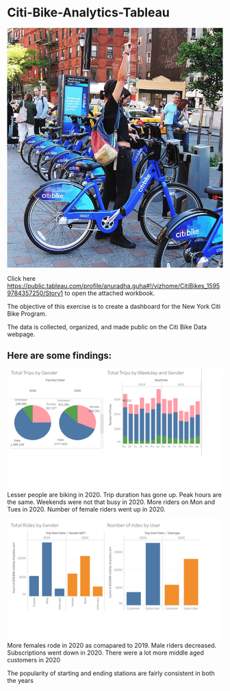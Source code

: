 # Citi-Bike-Analytics-Tableau
![Bikes](citi-bike-station-bikes.jpg) 

Click here https://public.tableau.com/profile/anuradha.guha#!/vizhome/CitiBikes_15959784357250/Story1 to open the attached workbook.

The objective of this exercise is to create a dashboard for the New York Citi Bike Program.

The data is collected, organized, and made public on the Citi Bike Data webpage.

## Here are some findings:
![citi1](citi1.png)
Lesser people are biking in 2020. Trip duration has gone up. Peak hours are the same. Weekends were not that busy in 2020. 
More riders on Mon and Tues in 2020.  Number of female riders went up in 2020. 

![citi2](citi2.png)
More females rode in 2020 as comapared to 2019. Male riders decreased. Subscriptions went down in 2020. 
There were a lot more middle aged customers in 2020


The popularity of starting and ending stations are fairly consistent in both the years
